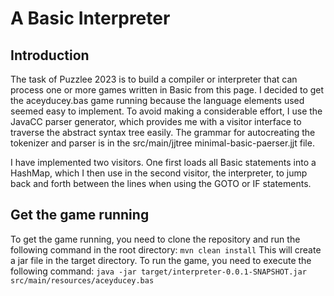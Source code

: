 # A Basic Interpreter

## Introduction
The task of Puzzlee 2023 is to build a compiler or interpreter that can process one or more games written in Basic from this page.
I decided to get the aceyducey.bas game running because the language elements used seemed easy to implement. To avoid making a considerable effort, I use the JavaCC parser generator, which provides me with a visitor interface to traverse the abstract syntax tree easily.
The grammar for autocreating the tokenizer and parser is in the src/main/jjtree minimal-basic-paerser.jjt file.

I have implemented two visitors. One first loads all Basic statements into a HashMap, which I then use in the second visitor, the interpreter,  to jump back and forth between the lines when using the GOTO or IF statements.

## Get the game running
To get the game running, you need to clone the repository and run the following command in the root directory:
```mvn clean install```
This will create a jar file in the target directory. To run the game, you need to execute the following command:
```java -jar target/interpreter-0.0.1-SNAPSHOT.jar src/main/resources/aceyducey.bas```
